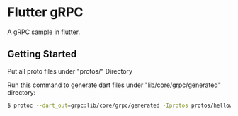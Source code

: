 # Flutter gRPC

A gRPC sample in flutter.

## Getting Started

Put all proto files under "protos/" Directory

Run this command to generate dart files under "lib/core/grpc/generated" directory:

```sh
$ protoc --dart_out=grpc:lib/core/grpc/generated -Iprotos protos/helloworld.proto
```